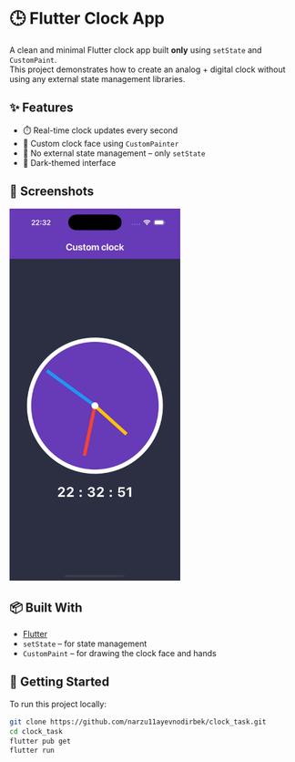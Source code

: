 # 🕒 Flutter Clock App

A clean and minimal Flutter clock app built **only** using `setState` and `CustomPaint`.  
This project demonstrates how to create an analog + digital clock without using any external state management libraries.

## ✨ Features

- ⏱️ Real-time clock updates every second
- 🎨 Custom clock face using `CustomPainter`
- 🧠 No external state management – only `setState`
- 🌙 Dark-themed interface

## 📸 Screenshots

<img src="assets/clock.png" alt="Clock UI" width="300"/>

## 📦 Built With

- [Flutter](https://flutter.dev)
- `setState` – for state management
- `CustomPaint` – for drawing the clock face and hands

## 🚀 Getting Started

To run this project locally:

```bash
git clone https://github.com/narzu11ayevnodirbek/clock_task.git
cd clock_task
flutter pub get
flutter run
